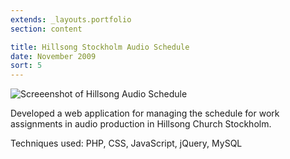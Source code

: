 ```yaml
---
extends: _layouts.portfolio
section: content

title: Hillsong Stockholm Audio Schedule
date: November 2009
sort: 5
---
```


![Screeenshot of Hillsong Audio Schedule](/media/2009/11/hillsong-1024x466.png)

Developed a web application for managing the schedule for work
assignments in audio production in Hillsong Church Stockholm.

Techniques used: PHP, CSS, JavaScript, jQuery, MySQL
